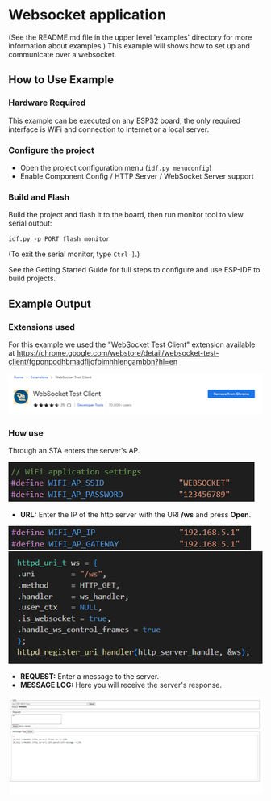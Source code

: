 # Websocket application

(See the README.md file in the upper level 'examples' directory for more information about examples.)
This example will shows how to set up and communicate over a websocket.

## How to Use Example

### Hardware Required

This example can be executed on any ESP32 board, the only required interface is WiFi and connection to internet or a local server.

### Configure the project

* Open the project configuration menu (`idf.py menuconfig`)
* Enable Component Config / HTTP Server / WebSocket Server support

### Build and Flash

Build the project and flash it to the board, then run monitor tool to view serial output:

```
idf.py -p PORT flash monitor
```

(To exit the serial monitor, type ``Ctrl-]``.)

See the Getting Started Guide for full steps to configure and use ESP-IDF to build projects.

## Example Output

### Extensions used

For this example we used the "WebSocket Test Client" extension available at https://chrome.google.com/webstore/detail/websocket-test-client/fgponpodhbmadfljofbimhhlengambbn?hl=en

![extension](/doc/img/websocket_ext.PNG)

### How use

Through an STA enters the server's AP.

![ssid](/doc/img/ssid.PNG)

* **URL:** Enter the IP of the http server with the URI **/ws** and press **Open**.

![extension](/doc/img/ip_gateway.PNG) 
![extension](/doc/img/ws_uri.PNG)


* **REQUEST:** Enter a message to the server.
* **MESSAGE LOG:** Here you will receive the server's response.

![extension](/doc/img/websocket_client.PNG)



